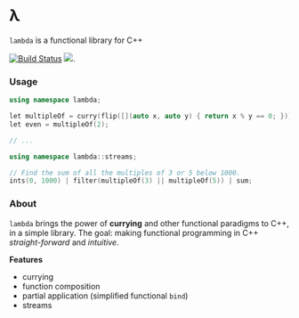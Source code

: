 # λ

`lambda` is a functional library for C++

[![Build Status](https://travis-ci.org/jtomschroeder/lambda.svg?branch=master)](https://travis-ci.org/jtomschroeder/lambda)
[![](https://tokei.rs/b1/github/jtomschroeder/lambda)](https://github.com/jtomschroeder/lambda).

### Usage
```cpp
using namespace lambda;

let multipleOf = curry(flip([](auto x, auto y) { return x % y == 0; }));
let even = multipleOf(2);

// ...

using namespace lambda::streams;

// Find the sum of all the multiples of 3 or 5 below 1000.
ints(0, 1000) | filter(multipleOf(3) || multipleOf(5)) | sum;
```

### About

`lambda` brings the power of __currying__ and other functional paradigms to C++, in a simple library. The goal: making functional programming in C++ *straight-forward* and *intuitive*.

__Features__
- currying
- function composition
- partial application (simplified functional `bind`)
- streams
